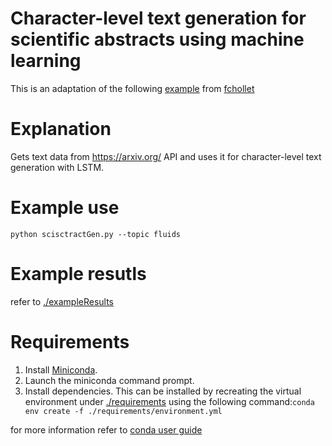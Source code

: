 # Character-level text generation for scientific abstracts using machine learning
This is an adaptation of the following [example](https://keras.io/examples/generative/lstm_character_level_text_generation/) from [fchollet](https://twitter.com/fchollet)

# Explanation
Gets text data from https://arxiv.org/ API and uses it for character-level text generation with LSTM.

# Example use
```python scisctractGen.py --topic fluids```

# Example resutls
refer to [./exampleResults](./exampleResults)

# Requirements
1. Install [Miniconda](https://docs.conda.io/en/latest/miniconda.html).
2. Launch the miniconda command prompt.
3. Install dependencies. This can be installed by recreating the virtual environment under [./requirements](./requirements) using the following command:```conda env create -f ./requirements/environment.yml```

for more information refer to [conda user guide](https://docs.conda.io/projects/conda/en/latest/user-guide/tasks/manage-environments.html)


